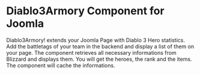 # Diablo3Armory Component for Joomla

Diablo3Armory! extends your Joomla Page with Diablo 3 Hero statistics. Add the battletags of your team in the backend and display a list of them on your page. The component retrieves all necessary informations from Blizzard and displays them.
You will get the heroes, the rank and the items. The component will cache the informations.
